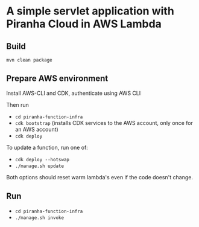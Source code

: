 # A simple servlet application with Piranha Cloud in AWS Lambda

## Build

```
mvn clean package
```

## Prepare AWS environment

Install AWS-CLI and CDK, authenticate using AWS CLI

Then run

* `cd piranha-function-infra`
* `cdk bootstrap` (installs CDK services to the AWS account, only once for an AWS account)
* `cdk deploy`

To update a function, run one of:

* `cdk deploy --hotswap`
* `./manage.sh update`

Both options should reset warm lambda's even if the code doesn't change.

## Run

* `cd piranha-function-infra`
* `./manage.sh invoke`